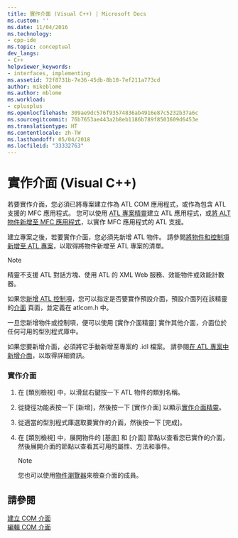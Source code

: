 ```yaml
---
title: 實作介面 (Visual C++) | Microsoft Docs
ms.custom: ''
ms.date: 11/04/2016
ms.technology:
- cpp-ide
ms.topic: conceptual
dev_langs:
- C++
helpviewer_keywords:
- interfaces, implementing
ms.assetid: 72f8731b-7e36-45db-8b10-7ef211a773cd
author: mikeblome
ms.author: mblome
ms.workload:
- cplusplus
ms.openlocfilehash: 309ae9dc576f93574836ab4916e87c5232b37a6c
ms.sourcegitcommit: 76b7653ae443a2b8eb1186b789f8503609d6453e
ms.translationtype: HT
ms.contentlocale: zh-TW
ms.lasthandoff: 05/04/2018
ms.locfileid: "33332763"
---
```

# <a name="implementing-an-interface-visual-c"></a>實作介面 (Visual C++)
若要實作介面，您必須已將專案建立作為 ATL COM 應用程式，或作為包含 ATL 支援的 MFC 應用程式。 您可以使用 [ATL 專案精靈](../atl/reference/atl-project-wizard.md)建立 ATL 應用程式，或[將 ALT 物件新增至 MFC 應用程式](../mfc/reference/adding-atl-support-to-your-mfc-project.md)，以實作 MFC 應用程式的 ATL 支援。  
  
 建立專案之後，若要實作介面，您必須先新增 ATL 物件。 請參閱[將物件和控制項新增至 ATL 專案](../atl/reference/adding-objects-and-controls-to-an-atl-project.md)，以取得將物件新增至 ATL 專案的清單。  
  
> [!NOTE]
>  精靈不支援 ATL 對話方塊、使用 ATL 的 XML Web 服務、效能物件或效能計數器。  
  
 如果您[新增 ATL 控制項](../atl/reference/adding-an-atl-control.md)，您可以指定是否要實作預設介面，預設介面列在該精靈的[介面](../atl/reference/interfaces-atl-control-wizard.md) 頁面，並定義在 atlcom.h 中。  
  
 一旦您新增物件或控制項，便可以使用 [實作介面精靈] 實作其他介面，介面位於任何可用的型別程式庫中。  
  
 如果您要新增介面，必須將它手動新增至專案的 .idl 檔案。 請參閱[在 ATL 專案中新增介面](../atl/reference/adding-a-new-interface-in-an-atl-project.md)，以取得詳細資訊。  
  
### <a name="to-implement-an-interface"></a>實作介面  
  
1.  在 [類別檢視] 中，以滑鼠右鍵按一下 ATL 物件的類別名稱。  
  
2.  從捷徑功能表按一下 [新增]，然後按一下 [實作介面] 以顯示[實作介面精靈](../ide/implement-interface-wizard.md)。  
  
3.  從適當的型別程式庫選取要實作的介面，然後按一下 [完成]。  
  
4.  在 [類別檢視] 中，展開物件的 [基底] 和 [介面] 節點以查看您已實作的介面，然後展開介面的節點以查看其可用的屬性、方法和事件。  
  
    > [!NOTE]
    >  您也可以使用[物件瀏覽器](http://msdn.microsoft.com/en-us/f89acfc5-1152-413d-9f56-3dc16e3f0470)來檢查介面的成員。  
  
## <a name="see-also"></a>請參閱  
 [建立 COM 介面](../ide/creating-a-com-interface-visual-cpp.md)   
 [編輯 COM 介面](../ide/editing-a-com-interface.md)